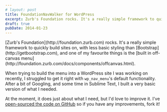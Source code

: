 ```yaml
---
# layout: post
title: FoundationNavWalker for WordPress
excerpt: Zurb's Foundation rocks. It's a really simple framework to quickly build sites on, with less basic styling than Bootstrap, and one of my favourite things is the built in off-canvas menu.
draft: true
pubDate: 2014-01-23
---
```


<p class="lead">
[Zurb's Foundation](http://foundation.zurb.com) rocks. It's a really simple framework to quickly build sites on, with less basic styling than [Bootstrap](http://getbootstrap.com), and one of my favourite things is the [built in off-canvas menu](http://foundation.zurb.com/docs/components/offcanvas.html).
</p>

When trying to build the menu into a WordPress site I was working on recently, I struggled to get it right with <code>wp_nav_menu</code>'s default functionality. After a bit of Googling, and some time in Sublime Text, I built a very basic version of what I needed.

At the moment, it does just about what I need, but I'd love to improve it. I've [open-sourced the code on GitHub](https://github.com/rickbutterfield/FoundationNavWalker) so if you have any improvements, fork it!